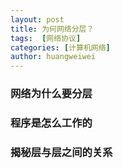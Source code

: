 ```yaml
---
layout: post
title: 为何网络分层？
tags:  [网络协议]
categories: [计算机网络]
author: huangweiwei
---
```


### 网络为什么要分层

### 程序是怎么工作的

### 揭秘层与层之间的关系